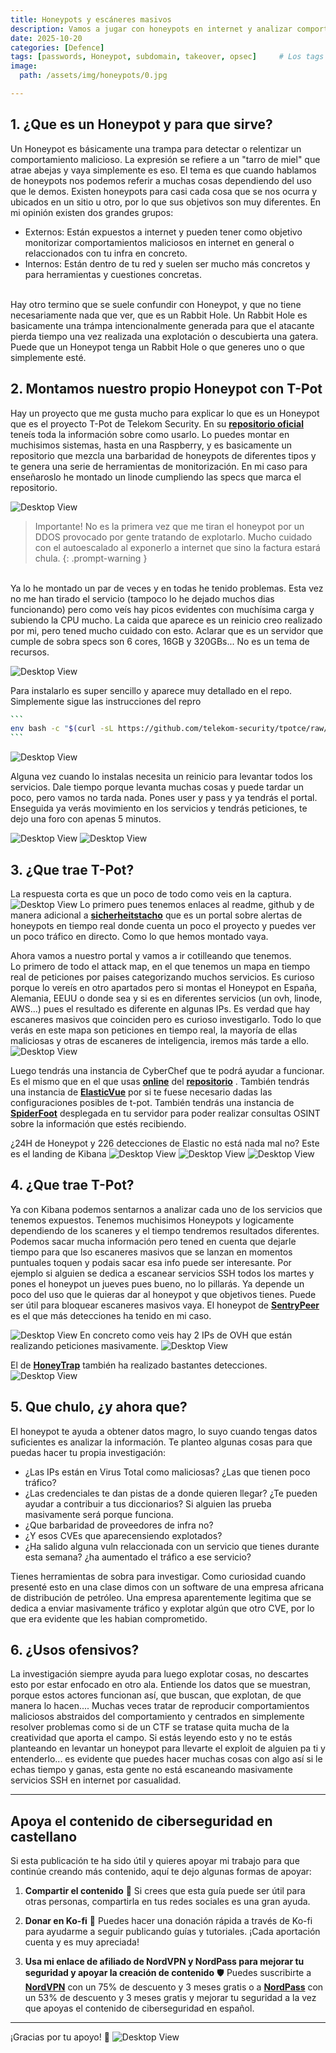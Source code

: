 ```yaml
---
title: Honeypots y escáneres masivos
description: Vamos a jugar con honeypots en internet y analizar comportamientos maliciosos
date: 2025-10-20
categories: [Defence]
tags: [passwords, Honeypot, subdomain, takeover, opsec]     # Los tags deben estar siempre en minúsculas.
image:
  path: /assets/img/honeypots/0.jpg

---
```



## 1. ¿Que es un Honeypot y para que sirve?
Un Honeypot es básicamente una trampa para detectar o relentizar un comportamiento malicioso. La expresión se refiere a un "tarro de miel" que atrae abejas y vaya simplemente es eso. El tema es que cuando hablamos de honeypots nos podemos referir a muchas cosas dependiendo del uso que le demos. Existen honeypots para casi cada cosa que se nos ocurra y ubicados en un sitio u otro, por lo que sus objetivos son muy diferentes. En mi opinión existen dos grandes grupos:
- Externos: Están expuestos a internet y pueden tener como objetivo monitorizar comportamientos maliciosos en internet en general o relaccionados con tu infra en concreto.
- Internos: Están dentro de tu red y suelen ser mucho más concretos y para herramientas y cuestiones concretas.

<br>
Hay otro termino que se suele confundir con Honeypot, y que no tiene necesariamente nada que ver, que es un Rabbit Hole. Un Rabbit Hole es basicamente una trámpa intencionalmente generada para que el atacante pierda tiempo una vez realizada una explotación o descubierta una gatera. Puede que un Honeypot tenga un Rabbit Hole o que generes uno o que simplemente esté.

## 2. Montamos nuestro propio Honeypot con T-Pot
Hay un proyecto que me gusta mucho para explicar lo que es un Honeypot que es el proyecto T-Pot de Telekom Security. En su [**repositorio oficial**](https://github.com/telekom-security/tpotce) teneís toda la información sobre como usarlo. Lo puedes montar en muchisimos sistemas, hasta en una Raspberry, y es basicamente un repositorio que mezcla una barbaridad de  honeypots de diferentes tipos y te genera una serie de herramientas de monitorización. En mi caso para enseñaroslo he montado un linode cumpliendo las specs que marca el repositorio. <br>

![Desktop View](/assets/img/honeypots/tpot.png)

> Importante! No es la primera vez que me tiran el honeypot por un DDOS provocado por gente tratando de explotarlo. Mucho cuidado con el autoescalado al exponerlo a internet que sino la factura estará chula.
{: .prompt-warning }

<br>
Ya lo he montado un par de veces y en todas he tenido problemas. Esta vez no me han tirado el servicio (tampoco lo he dejado muchos dias funcionando) pero como veís hay picos evidentes con muchísima carga y subiendo la CPU mucho. La caida que aparece es un reinicio creo realizado por mi, pero tened mucho cuidado con esto. Aclarar que es un servidor que cumple de sobra specs son 6 cores, 16GB y 320GBs... No es un tema de recursos.

![Desktop View](/assets/img/honeypots/red.png)

Para instalarlo es super sencillo y aparece muy detallado en el repo. Simplemente sigue las instrucciones del repro

````bash
```
env bash -c "$(curl -sL https://github.com/telekom-security/tpotce/raw/master/install.sh)"
```
````

![Desktop View](/assets/img/honeypots/install.png)

Alguna vez cuando lo instalas necesita un reinicio para levantar todos los servicios. Dale tiempo porque levanta muchas cosas y puede tardar un poco, pero vamos no tarda nada. Pones user y pass y ya tendrás el portal. Enseguida ya verás movimiento en los servicios y tendrás peticiones, te dejo una foro con apenas 5 minutos.

![Desktop View](/assets/img/honeypots/1.png)
![Desktop View](/assets/img/honeypots/2.png)


## 3. ¿Que trae T-Pot?
La respuesta corta es que un poco de todo como veis en la captura.
![Desktop View](/assets/img/honeypots/3.png)
Lo primero pues tenemos enlaces al readme, github y de manera adicional a [**sicherheitstacho**](https://www.sicherheitstacho.eu/#/en/tacho) que es un portal sobre alertas de honeypots en tiempo real donde cuenta un poco el proyecto y puedes ver un poco tráfico en directo. Como lo que hemos montado vaya. <br>

Ahora vamos a nuestro portal y vamos a ir cotilleando que tenemos. <br>
Lo primero de todo el attack map, en el que tenemos un mapa en tiempo real de peticiones por paises categorizando muchos servicios. Es curioso porque lo vereís en otro apartados pero si montas el Honeypot en España, Alemania, EEUU o donde sea y si es en diferentes servicios (un ovh, linode, AWS...) pues el resultado es diferente en algunas IPs. Es verdad que hay escaneres masivos que coinciden pero es curioso investigarlo. Todo lo que verás en este mapa son peticiones en tiempo real, la mayoría de ellas maliciosas y otras de escaneres de inteligencia, iremos más tarde a ello.
![Desktop View](/assets/img/honeypots/4.png)

Luego tendrás una instancia de CyberChef que te podrá ayudar a funcionar. Es el mismo que en el que usas [**online**](https://gchq.github.io/CyberChef/) del [**repositorio**](https://github.com/gchq/CyberChef) . También tendrás una instancia de [**ElasticVue**](https://elasticvue.com/) por si te fuese necesario dadas las configuraciones posibles de t-pot. También tendrás una instancia de [**SpiderFoot**](https://github.com/smicallef/spiderfoot) desplegada en tu servidor para poder realizar consultas OSINT sobre la información que estés recibiendo. <br>

¿24H de Honeypot y 226 detecciones de Elastic no está nada mal no? Este es el landing de Kibana
![Desktop View](/assets/img/honeypots/5.png)
![Desktop View](/assets/img/honeypots/6.png)
![Desktop View](/assets/img/honeypots/7.png)

## 4. ¿Que trae T-Pot?
Ya con Kibana podemos sentarnos a analizar cada uno de los servicios que tenemos expuestos. Tenemos muchisimos Honeypots y logicamente dependiendo de los scaneres y el tiempo tendremos resultados diferentes. Podemos sacar mucha información pero tened en cuenta que dejarle tiempo para que lso escaneres masivos que se lanzan en momentos puntuales toquen y podais sacar esa info puede ser interesante. Por ejemplo si alguien se dedica a escanear servicios SSH todos los martes y pones el honeypot un jueves pues bueno, no lo pillarás. Ya depende un poco del uso que le quieras dar al honeypot y que objetivos tienes. Puede ser útil para bloquear escaneres masivos vaya.
El honeypot de [**SentryPeer**](https://github.com/SentryPeer) es el que más detecciones ha tenido en mi caso.

![Desktop View](/assets/img/honeypots/8.png)
En concreto como veis hay 2 IPs de OVH que están realizando peticiones masivamente.
![Desktop View](/assets/img/honeypots/9.png)

El de [**HoneyTrap**](https://github.com/honeytrap/honeytrap) también ha realizado bastantes detecciones.
![Desktop View](/assets/img/honeypots/10.png)


## 5. Que chulo, ¿y ahora que?
El honeypot te ayuda a obtener datos magro, lo suyo cuando tengas datos suficientes es analizar la información. Te planteo algunas cosas para que puedas hacer tu propia investigación:
- ¿Las IPs están en Virus Total como maliciosas? ¿Las que tienen poco tráfico?
- ¿Las credenciales te dan pistas de a donde quieren llegar? ¿Te pueden ayudar a contribuir a tus diccionarios? Si alguien las prueba masivamente será porque funciona.
- ¿Que barbaridad de proveedores de infra no?
- ¿Y esos CVEs que aparecensiendo explotados?
- ¿Ha salido alguna vuln relaccionada con un servicio que tienes durante esta semana? ¿ha aumentado el tráfico a ese servicio?

Tienes herramientas de sobra para investigar. Como curiosidad cuando presenté esto en una clase dimos con un software de una empresa africana de distribución de petróleo. Una empresa aparentemente legitima que se dedica a enviar masivamente tráfico y explotar algún que otro CVE, por lo que era evidente que les habian comprometido. 


## 6. ¿Usos ofensivos?
La investigación siempre ayuda para luego explotar cosas, no descartes esto por estar enfocado en otro ala. Entiende los datos que se muestran, porque estos actores funcionan así, que buscan, que explotan, de que manera lo hacen.... Muchas veces tratar de reproducir comportamientos maliciosos abstraidos del comportamiento y centrados en simplemente resolver problemas como si de un CTF se tratase quita mucha de la creatividad que aporta el campo. Si estás leyendo esto y no te estás planteando en levantar un honeypot para llevarte el exploit de alguien pa ti y entenderlo... es evidente que puedes hacer muchas cosas con algo así si le echas tiempo y ganas, esta gente no está escaneando masivamente servicios SSH en internet por casualidad. <br>



---
## Apoya el contenido de ciberseguridad en castellano

Si esta publicación te ha sido útil y quieres apoyar mi trabajo para que continúe creando más contenido, aquí te dejo algunas formas de apoyar:

1. **Compartir el contenido**  📲
   Si crees que esta guía puede ser útil para otras personas, compartirla en tus redes sociales es una gran ayuda. 

2. **Donar en Ko-fi**  💖
   Puedes hacer una donación rápida a través de Ko-fi para ayudarme a seguir publicando guías y tutoriales. ¡Cada aportación cuenta y es muy apreciada! 

   <script type='text/javascript' src='https://storage.ko-fi.com/cdn/widget/Widget_2.js'></script><script type='text/javascript'>kofiwidget2.init('Apoya este contenido!', '#455d85', 'A0A41BO608');kofiwidget2.draw();</script> 
   
3. **Usa mi enlace de afiliado de NordVPN y NordPass para mejorar tu seguridad y apoyar la creación de contenido**  🛡️
   Puedes suscribirte a [**NordVPN**](https://go.nordvpn.net/aff_c?offer_id=15&aff_id=132246&url_id=902) con un 75% de descuento y 3 meses gratis o a [**NordPass**](https://nordpass.com/special/?utm_medium=affiliate&utm_term&utm_content&utm_campaign=off488&utm_source=aff132246&aff_free) con un 53% de descuento y 3 meses gratis y mejorar tu seguridad a la vez que apoyas el contenido de ciberseguridad en español. <br>


---

¡Gracias por tu apoyo! 🙏
![Desktop View](/assets/img/banner.png) <br>

